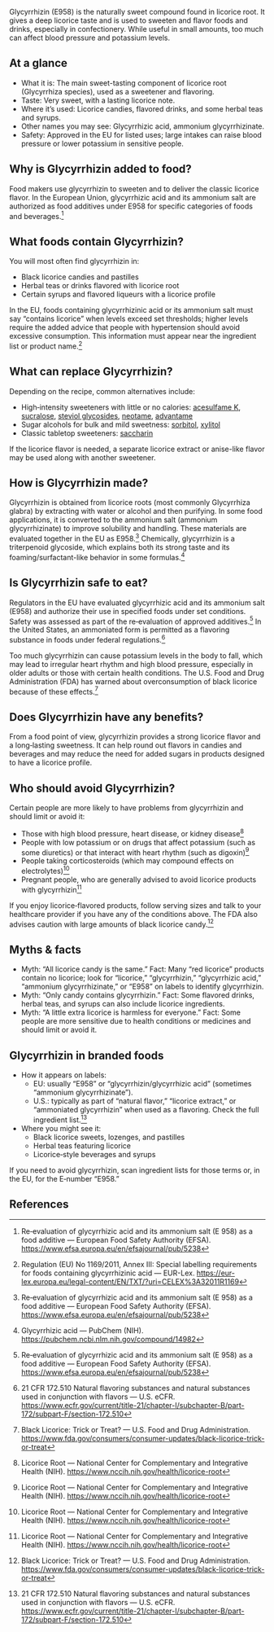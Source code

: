 Glycyrrhizin (E958) is the naturally sweet compound found in licorice root. It gives a deep licorice taste and is used to sweeten and flavor foods and drinks, especially in confectionery. While useful in small amounts, too much can affect blood pressure and potassium levels.

<!--more-->

## At a glance
- What it is: The main sweet-tasting component of licorice root (Glycyrrhiza species), used as a sweetener and flavoring.
- Taste: Very sweet, with a lasting licorice note.
- Where it’s used: Licorice candies, flavored drinks, and some herbal teas and syrups.
- Other names you may see: Glycyrrhizic acid, ammonium glycyrrhizinate.
- Safety: Approved in the EU for listed uses; large intakes can raise blood pressure or lower potassium in sensitive people.

## Why is Glycyrrhizin added to food?
Food makers use glycyrrhizin to sweeten and to deliver the classic licorice flavor. In the European Union, glycyrrhizic acid and its ammonium salt are authorized as food additives under E958 for specific categories of foods and beverages.[^1]

## What foods contain Glycyrrhizin?
You will most often find glycyrrhizin in:
- Black licorice candies and pastilles
- Herbal teas or drinks flavored with licorice root
- Certain syrups and flavored liqueurs with a licorice profile

In the EU, foods containing glycyrrhizinic acid or its ammonium salt must say “contains licorice” when levels exceed set thresholds; higher levels require the added advice that people with hypertension should avoid excessive consumption. This information must appear near the ingredient list or product name.[^2]

## What can replace Glycyrrhizin?
Depending on the recipe, common alternatives include:
- High‑intensity sweeteners with little or no calories: [acesulfame K](/e950-acesulfame-k), [sucralose](/e955-sucralose), [steviol glycosides](/e960-steviol-glycosides), [neotame](/e961-neotame), [advantame](/e969-advantame)
- Sugar alcohols for bulk and mild sweetness: [sorbitol](/e420-sorbitol), [xylitol](/e967-xylitol)
- Classic tabletop sweeteners: [saccharin](/e954-saccharin-and-its-salts)

If the licorice flavor is needed, a separate licorice extract or anise-like flavor may be used along with another sweetener.

## How is Glycyrrhizin made?
Glycyrrhizin is obtained from licorice roots (most commonly Glycyrrhiza glabra) by extracting with water or alcohol and then purifying. In some food applications, it is converted to the ammonium salt (ammonium glycyrrhizinate) to improve solubility and handling. These materials are evaluated together in the EU as E958.[^1] Chemically, glycyrrhizin is a triterpenoid glycoside, which explains both its strong taste and its foaming/surfactant-like behavior in some formulas.[^6]

## Is Glycyrrhizin safe to eat?
Regulators in the EU have evaluated glycyrrhizic acid and its ammonium salt (E958) and authorize their use in specified foods under set conditions. Safety was assessed as part of the re‑evaluation of approved additives.[^1] In the United States, an ammoniated form is permitted as a flavoring substance in foods under federal regulations.[^5]

Too much glycyrrhizin can cause potassium levels in the body to fall, which may lead to irregular heart rhythm and high blood pressure, especially in older adults or those with certain health conditions. The U.S. Food and Drug Administration (FDA) has warned about overconsumption of black licorice because of these effects.[^3]

## Does Glycyrrhizin have any benefits?
From a food point of view, glycyrrhizin provides a strong licorice flavor and a long‑lasting sweetness. It can help round out flavors in candies and beverages and may reduce the need for added sugars in products designed to have a licorice profile.

## Who should avoid Glycyrrhizin?
Certain people are more likely to have problems from glycyrrhizin and should limit or avoid it:
- Those with high blood pressure, heart disease, or kidney disease[^4]
- People with low potassium or on drugs that affect potassium (such as some diuretics) or that interact with heart rhythm (such as digoxin)[^4]
- People taking corticosteroids (which may compound effects on electrolytes)[^4]
- Pregnant people, who are generally advised to avoid licorice products with glycyrrhizin[^4]

If you enjoy licorice‑flavored products, follow serving sizes and talk to your healthcare provider if you have any of the conditions above. The FDA also advises caution with large amounts of black licorice candy.[^3]

## Myths & facts
- Myth: “All licorice candy is the same.” Fact: Many “red licorice” products contain no licorice; look for “licorice,” “glycyrrhizin,” “glycyrrhizic acid,” “ammonium glycyrrhizinate,” or “E958” on labels to identify glycyrrhizin.
- Myth: “Only candy contains glycyrrhizin.” Fact: Some flavored drinks, herbal teas, and syrups can also include licorice ingredients.
- Myth: “A little extra licorice is harmless for everyone.” Fact: Some people are more sensitive due to health conditions or medicines and should limit or avoid it.

## Glycyrrhizin in branded foods
- How it appears on labels:
  - EU: usually “E958” or “glycyrrhizin/glycyrrhizic acid” (sometimes “ammonium glycyrrhizinate”).
  - U.S.: typically as part of “natural flavor,” “licorice extract,” or “ammoniated glycyrrhizin” when used as a flavoring. Check the full ingredient list.[^5]
- Where you might see it:
  - Black licorice sweets, lozenges, and pastilles
  - Herbal teas featuring licorice
  - Licorice‑style beverages and syrups

If you need to avoid glycyrrhizin, scan ingredient lists for those terms or, in the EU, for the E‑number “E958.”

## References
[^1]: Re‑evaluation of glycyrrhizic acid and its ammonium salt (E 958) as a food additive — European Food Safety Authority (EFSA). https://www.efsa.europa.eu/en/efsajournal/pub/5238
[^2]: Regulation (EU) No 1169/2011, Annex III: Special labelling requirements for foods containing glycyrrhizinic acid — EUR-Lex. https://eur-lex.europa.eu/legal-content/EN/TXT/?uri=CELEX%3A32011R1169
[^3]: Black Licorice: Trick or Treat? — U.S. Food and Drug Administration. https://www.fda.gov/consumers/consumer-updates/black-licorice-trick-or-treat
[^4]: Licorice Root — National Center for Complementary and Integrative Health (NIH). https://www.nccih.nih.gov/health/licorice-root
[^5]: 21 CFR 172.510 Natural flavoring substances and natural substances used in conjunction with flavors — U.S. eCFR. https://www.ecfr.gov/current/title-21/chapter-I/subchapter-B/part-172/subpart-F/section-172.510
[^6]: Glycyrrhizic acid — PubChem (NIH). https://pubchem.ncbi.nlm.nih.gov/compound/14982
